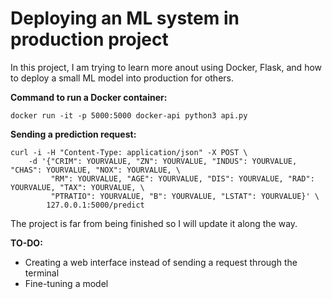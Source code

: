 # Deploying an ML system in production project

In this project, I am trying to learn more anout using Docker, Flask, and how to deploy a small ML model into production for others.

**Command to run a Docker container:**

`docker run -it -p 5000:5000 docker-api python3 api.py`

**Sending a prediction request:**
```
curl -i -H "Content-Type: application/json" -X POST \
	-d '{"CRIM": YOURVALUE, "ZN": YOURVALUE, "INDUS": YOURVALUE, "CHAS": YOURVALUE, "NOX": YOURVALUE, \
		 "RM": YOURVALUE, "AGE": YOURVALUE, "DIS": YOURVALUE, "RAD": YOURVALUE, "TAX": YOURVALUE, \
		 "PTRATIO": YOURVALUE, "B": YOURVALUE, "LSTAT": YOURVALUE}' \
	    127.0.0.1:5000/predict
```

The project is far from being finished so I will update it along the way.


**TO-DO:**
* Creating a web interface instead of sending a request through the terminal
* Fine-tuning a model
